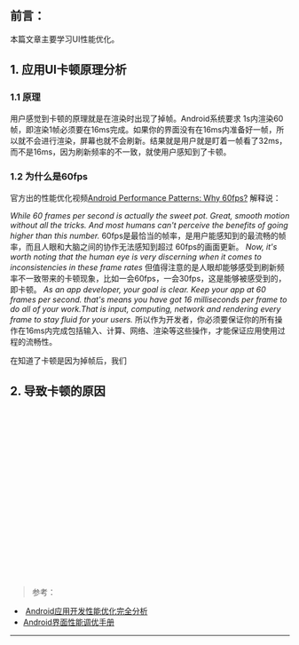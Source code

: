 ## **前言：**
本篇文章主要学习UI性能优化。

## **1. 应用UI卡顿原理分析**
### **1.1 原理** 
用户感觉到卡顿的原理就是在渲染时出现了掉帧。Android系统要求 1s内渲染60帧，即渲染1帧必须要在16ms完成。如果你的界面没有在16ms内准备好一帧，所以就不会进行渲染，屏幕也就不会刷新。结果就是用户就是盯着一帧看了32ms，而不是16ms，因为刷新频率的不一致，就使用户感知到了卡顿。

### **1.2 为什么是60fps** 
官方出的性能优化视频[Android Performance Patterns: Why 60fps?](https://www.youtube.com/watch?v=CaMTIgxCSqU) 解释说：

*While 60 frames per second is actually the sweet pot. Great, smooth motion without all the tricks. And most humans can't perceive the benefits of going higher than this number.*
60fps是最恰当的帧率，是用户能感知到的最流畅的帧率，而且人眼和大脑之间的协作无法感知到超过 60fps的画面更新。
*Now, it's worth noting that the human eye is very discerning when it comes to inconsistencies in these frame rates*
但值得注意的是人眼却能够感受到刷新频率不一致带来的卡顿现象，比如一会60fps，一会30fps，这是能够被感受到的，即卡顿。
*As an app developer, your goal is clear. Keep your app at 60 frames per second. that's means you have got 16 milliseconds per frame to do all of your work.That is input, computing, network and rendering every frame to stay fluid for your users.*
所以作为开发者，你必须要保证你的所有操作在16ms内完成包括输入、计算、网络、渲染等这些操作，才能保证应用使用过程的流畅性。

在知道了卡顿是因为掉帧后，我们

## **2. 导致卡顿的原因**













































<br />
<br />
<br />
<br />
<br />
<br />
<br />
<br />
<br />
<br />
<br />
<br />
<br />
<br />
<br />
<br />
<br />
<br />

>参考：

-  [Android应用开发性能优化完全分析](http://blog.csdn.net/yanbober/article/details/48394201)
- [Android界面性能调优手册](https://androidtest.org/android-graphics-performance-pattens/)

---